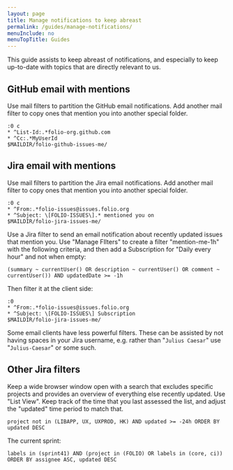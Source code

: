 ```yaml
---
layout: page
title: Manage notifications to keep abreast
permalink: /guides/manage-notifications/
menuInclude: no
menuTopTitle: Guides
---
```


This guide assists to keep abreast of notifications, and especially to keep up-to-date with topics that are directly relevant to us.

## GitHub email with mentions

Use mail filters to partition the GitHub email notifications. Add another mail filter to copy ones that mention you into another special folder.

```
:0 c
* ^List-Id:.*folio-org.github.com
* ^Cc:.*MyUserId
$MAILDIR/folio-github-issues-me/
```

## Jira email with mentions

Use mail filters to partition the Jira email notifications. Add another mail filter to copy ones that mention you into another special folder.

```
:0 c
* ^From:.*folio-issues@issues.folio.org
* ^Subject: \[FOLIO-ISSUES\].* mentioned you on
$MAILDIR/folio-jira-issues-me/
```

Use a Jira filter to send an email notification about recently updated issues that mention you.
Use "Manage FIlters" to create a filter "mention-me-1h" with the following criteria, and then add a Subscription for "Daily every hour" and not when empty:

```
(summary ~ currentUser() OR description ~ currentUser() OR comment ~ currentUser()) AND updatedDate >= -1h
```

Then filter it at the client side:

```
:0
* ^From:.*folio-issues@issues.folio.org
* ^Subject: \[FOLIO-ISSUES\] Subscription
$MAILDIR/folio-jira-issues-me/
```

Some email clients have less powerful filters. These can be assisted by not having spaces in your Jira username, e.g. rather than "`Julius Caesar`" use "`Julius-Caesar`" or some such.

## Other Jira filters

Keep a wide browser window open with a search that excludes specific projects and provides an overview of everything else recently updated. Use "List View". Keep track of the time that you last assessed the list, and adjust the "updated" time period to match that.

```
project not in (LIBAPP, UX, UXPROD, HK) AND updated >= -24h ORDER BY updated DESC
```

The current sprint:

```
labels in (sprint41) AND (project in (FOLIO) OR labels in (core, ci)) ORDER BY assignee ASC, updated DESC
```

